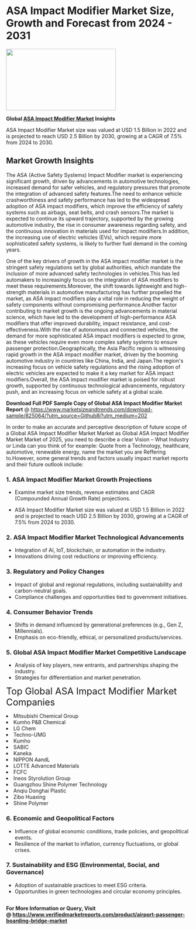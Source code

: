 <H1>ASA Impact Modifier Market Size, Growth and Forecast from 2024 - 2031</H1><img class="aligncenter size-medium wp-image-584254" src="https://thirdeyenews.in/wp-content/uploads/2024/09/Global-Market-Research-300x168.jpeg" alt="" width="300" height="168" /><p><strong>Global&nbsp;<a href="https://www.marketsizeandtrends.com/download-sample/825064/?utm_source=Github8j?utm_medium=202">ASA Impact Modifier Market</a> Insights</strong></p><p>ASA Impact Modifier Market size was valued at USD 1.5 Billion in 2022 and is projected to reach USD 2.5 Billion by 2030, growing at a CAGR of 7.5% from 2024 to 2030.</p><p><h2>Market Growth Insights</h2> <p>The ASA (Active Safety Systems) Impact Modifier market is experiencing significant growth, driven by advancements in automotive technologies, increased demand for safer vehicles, and regulatory pressures that promote the integration of advanced safety features.The need to enhance vehicle crashworthiness and safety performance has led to the widespread adoption of ASA impact modifiers, which improve the efficiency of safety systems such as airbags, seat belts, and crash sensors.The market is expected to continue its upward trajectory, supported by the growing automotive industry, the rise in consumer awareness regarding safety, and the continuous innovation in materials used for impact modifiers.In addition, the increasing use of electric vehicles (EVs), which require more sophisticated safety systems, is likely to further fuel demand in the coming years.</p> <p>One of the key drivers of growth in the ASA impact modifier market is the stringent safety regulations set by global authorities, which mandate the inclusion of more advanced safety technologies in vehicles.This has led automakers to increasingly focus on the integration of ASA modifiers to meet these requirements.Moreover, the shift towards lightweight and high-strength materials in automotive manufacturing has further propelled the market, as ASA impact modifiers play a vital role in reducing the weight of safety components without compromising performance.Another factor contributing to market growth is the ongoing advancements in material science, which have led to the development of high-performance ASA modifiers that offer improved durability, impact resistance, and cost-effectiveness.With the rise of autonomous and connected vehicles, the demand for more sophisticated ASA impact modifiers is expected to grow, as these vehicles require even more complex safety systems to ensure passenger protection.Geographically, the Asia Pacific region is witnessing rapid growth in the ASA impact modifier market, driven by the booming automotive industry in countries like China, India, and Japan.The region's increasing focus on vehicle safety regulations and the rising adoption of electric vehicles are expected to make it a key market for ASA impact modifiers.Overall, the ASA impact modifier market is poised for robust growth, supported by continuous technological advancements, regulatory push, and an increasing focus on vehicle safety at a global scale.</p> <p><span class=""><strong>Download Full PDF Sample Copy of Global ASA Impact Modifier Market Report</strong> @ <a href="https://www.marketsizeandtrends.com/download-sample/825064/?utm_source=Github8j?utm_medium=202" target="_blank">https://www.marketsizeandtrends.com/download-sample/825064/?utm_source=Github8j?utm_medium=202</a></span></p><p>In order to make an accurate and perceptive description of future scope of a Global&nbsp;ASA Impact Modifier Market Market as Global&nbsp;ASA Impact Modifier Market Market of 2025, you need to describe a clear Vision &ndash; What Industry or Linda can you think of for example: Quote from a Technology, healthcare, automotive, renewable energy, name the market you are Reffering to.However, some general trends and factors usually impact market reports and their future outlook include:</p><h3>1.&nbsp;<strong>ASA Impact Modifier Market Growth Projections</strong></h3><ul><li>Examine market size trends, revenue estimates and CAGR (Compounded Annual Growth Rate) projections.</li><li><p>ASA Impact Modifier Market size was valued at USD 1.5 Billion in 2022 and is projected to reach USD 2.5 Billion by 2030, growing at a CAGR of 7.5% from 2024 to 2030.</p></li></ul><h3>2.&nbsp;<strong>ASA Impact Modifier Market Technological Advancements</strong></h3><ul><li>Integration of AI, IoT, blockchain, or automation in the industry.</li><li>Innovations driving cost reductions or improving efficiency.</li></ul><h3>3.&nbsp;<strong>Regulatory and Policy Changes</strong></h3><ul><li>Impact of global and regional regulations, including sustainability and carbon-neutral goals.</li><li>Compliance challenges and opportunities tied to government initiatives.</li></ul><h3>4.&nbsp;<strong>Consumer Behavior Trends</strong></h3><ul><li>Shifts in demand influenced by generational preferences (e.g., Gen Z, Millennials).</li><li>Emphasis on eco-friendly, ethical, or personalized products/services.</li></ul><h3>5.&nbsp;<strong>Global ASA Impact Modifier Market Competitive Landscape</strong></h3><ul><li>Analysis of key players, new entrants, and partnerships shaping the industry.</li><li>Strategies for differentiation and market penetration.</li></ul><p data-pm-slice="1 1 []"><span style="color: inherit; font-family: inherit; font-size: 25px;">Top Global ASA Impact Modifier Market Companies</span></p><div class="" data-test-id=""><p><li>Mitsubishi Chemical Group</li><li> Kumho P&B Chemical</li><li> LG Chem</li><li> Techno-UMG</li><li> Kumho</li><li> SABIC</li><li> Kaneka</li><li> NIPPON AandL</li><li> LOTTE Advanced Materials</li><li> FCFC</li><li> Ineos Styrolution Group</li><li> Guangzhou Shine Polymer Technology</li><li> Anqiu Donghai Plastic</li><li> Zibo Huaxing</li><li> Shine Polymer</li></p></div><h3>6.&nbsp;<strong>Economic and Geopolitical Factors</strong></h3><ul><li>Influence of global economic conditions, trade policies, and geopolitical events.</li><li>Resilience of the market to inflation, currency fluctuations, or global crises.</li></ul><h3>7.&nbsp;<strong>Sustainability and ESG (Environmental, Social, and Governance)</strong></h3><ul><li>Adoption of sustainable practices to meet ESG criteria.</li><li>Opportunities in green technologies and circular economy principles.</li></ul><h2><strong style="font-size: 14px;">For More Information or Query, Visit @&nbsp;</strong><a style="background-color: #ffffff; font-size: 14px;" href="https://www.marketsizeandtrends.com/report/asa-impact-modifier-market/" target="_blank">https://www.verifiedmarketreports.com/product/airport-passenger-boarding-bridge-market</a></h2>